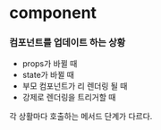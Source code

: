# component

### 컴포넌트를 업데이트 하는 상황

- props가 바뀔 때
- state가 바뀔 때
- 부모 컴포넌트가 리 렌더링 될 때
- 강제로 렌더링을 트리거할 때

각 상활마다 호출하는 메서드 단계가 다르다.